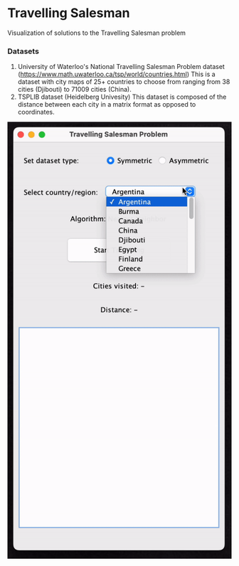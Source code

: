 # Travelling Salesman

Visualization of solutions to the Travelling Salesman problem 

### Datasets
1. University of Waterloo's National Travelling Salesman Problem dataset (https://www.math.uwaterloo.ca/tsp/world/countries.html)
This is a dataset with city maps of 25+ countries to choose from ranging from 38 cities (Djibouti) to 71009 cities (China).
2. TSPLIB dataset (Heidelberg Univesity)
This dataset is composed of the distance between each city in a matrix format as opposed to coordinates.

![demo](https://github.com/yagaag/travellingsalesman/blob/main/assets/demo.gif)

